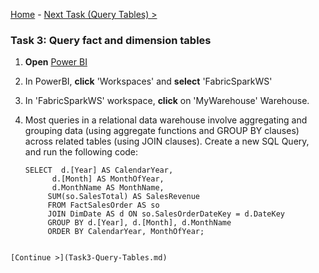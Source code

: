 [Home](README.md) -  [Next Task (Query Tables) >](Task3-Query-Tables.md)

### Task 3: Query fact and dimension tables

1. **Open** [Power BI](https://app.powerbi.com/)

2. In PowerBI, **click** 'Workspaces' and **select** 'FabricSparkWS'

3. In 'FabricSparkWS' workspace, **click** on 'MyWarehouse' Warehouse.

4. Most queries in a relational data warehouse involve aggregating and grouping data (using aggregate functions and GROUP BY clauses) across related tables (using JOIN clauses).
    Create a new SQL Query, and run the following code:

   ```
   SELECT  d.[Year] AS CalendarYear,
         d.[Month] AS MonthOfYear,
         d.MonthName AS MonthName,
        SUM(so.SalesTotal) AS SalesRevenue
        FROM FactSalesOrder AS so
        JOIN DimDate AS d ON so.SalesOrderDateKey = d.DateKey
        GROUP BY d.[Year], d.[Month], d.MonthName
        ORDER BY CalendarYear, MonthOfYear;

```

[Continue >](Task3-Query-Tables.md)





